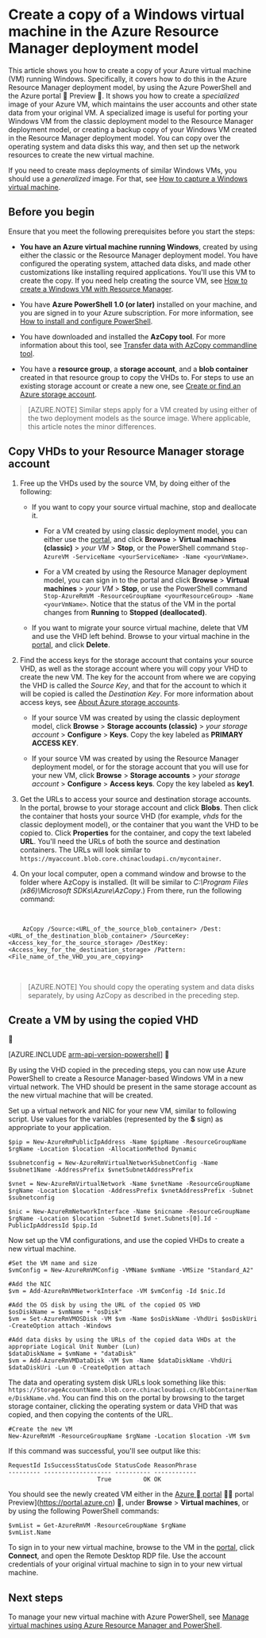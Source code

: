 <properties
	pageTitle="Create a copy of your Windows VM | Azure"
	description="Learn how to create a copy of your Azure virtual machine running Windows, in the Resource Manager deployment model, by creating a *specialized image*."
	services="virtual-machines-windows"
	documentationCenter=""
	authors="cynthn"
	manager="timlt"
	editor=""
	tags="azure-resource-manager"/>

<tags
	ms.service="virtual-machines-windows"
	ms.date="04/26/2016"
	wacn.date=""/>

# Create a copy of a Windows virtual machine in the Azure Resource Manager deployment model


This article shows you how to create a copy of your Azure virtual machine (VM) running Windows. Specifically, it covers how to do this in the Azure Resource Manager deployment model, by using the Azure PowerShell and the Azure portal  Preview . It shows you how to create a *specialized* image of your Azure VM, which maintains the user accounts and other state data from your original VM. A specialized image is useful for porting your Windows VM from the classic deployment model to the Resource Manager deployment model, or creating a backup copy of your Windows VM created in the Resource Manager deployment model. You can copy over the operating system and data disks this way, and then set up the network resources to create the new virtual machine.

If you need to create mass deployments of similar Windows VMs, you should use a *generalized* image. For that, see [How to capture a Windows virtual machine](/documentation/articles/virtual-machines-windows-capture-image/).



## Before you begin

Ensure that you meet the following prerequisites before you start the steps:

- **You have an Azure virtual machine running Windows**, created by using either the classic or the Resource Manager deployment model. You have configured the operating system, attached data disks, and made other customizations like installing required applications. You'll use this VM to create the copy. If you need help creating the source VM, see [How to create a Windows VM with Resource Manager](/documentation/articles/virtual-machines-windows-ps-create/).

- You have **Azure PowerShell 1.0 (or later)** installed on your machine, and you are signed in to your Azure subscription. For more information, see [How to install and configure PowerShell](/documentation/articles/powershell-install-configure/).

- You have downloaded and installed the **AzCopy tool**. For more information about this tool, see [Transfer data with AzCopy commandline tool](/documentation/articles/storage-use-azcopy/).

- You have a **resource group**, a **storage account**, and a **blob container** created in that resource group to copy the VHDs to. For steps to use an existing storage account or create a new one, see [Create or find an Azure storage account](/documentation/articles/virtual-machines-windows-upload-image/#createstorage).
> [AZURE.NOTE] Similar steps apply for a VM created by using either of the two deployment models as the source image. Where applicable, this article notes the minor differences.


## Copy VHDs to your Resource Manager storage account


1. Free up the VHDs used by the source VM, by doing either of the following:

	- If you want to copy your source virtual machine, stop and deallocate it.

		- For a VM created by using classic deployment model, you can either use the [portal](https://portal.azure.cn), and click **Browse** > **Virtual machines (classic)** > *your VM* > **Stop**, or the PowerShell command `Stop-AzureVM -ServiceName <yourServiceName> -Name <yourVmName>`.

		- For a VM created by using the Resource Manager deployment model, you can sign in to the portal and click **Browse** > **Virtual machines** > *your VM* > **Stop**, or use the PowerShell command `Stop-AzureRmVM -ResourceGroupName <yourResourceGroup> -Name <yourVmName>`. Notice that the status of the VM in the portal changes from **Running** to **Stopped (deallocated)**.

	- If you want to migrate your source virtual machine, delete that VM and use the VHD left behind. Browse to your virtual machine in the [portal](https://portal.azure.cn), and click **Delete**.

1. Find the access keys for the storage account that contains your source VHD, as well as the storage account where you will copy your VHD to create the new VM. The key for the account from where we are copying the VHD is called the *Source Key*, and that for the account to which it will be copied is called the *Destination Key*. For more information about access keys, see [About Azure storage accounts](/documentation/articles/storage-create-storage-account/).

	- If your source VM was created by using the classic deployment model, click **Browse** > **Storage accounts (classic)** > *your storage account* > **Configure** > **Keys**. Copy the key labeled as **PRIMARY ACCESS KEY**.

	- If your source VM was created by using the Resource Manager deployment model, or for the storage account that you will use for your new VM, click **Browse** > **Storage accounts** > *your storage account* > **Configure** > **Access keys**. Copy the key labeled as **key1**.

1. Get the URLs to access your source and destination storage accounts. In the portal, browse to your storage account and click **Blobs**. Then click the container that hosts your source VHD (for example, *vhds* for the classic deployment model), or the container that you want the VHD to be copied to. Click **Properties** for the container, and copy the text labeled **URL**. You'll need the URLs of both the source and destination containers. The URLs will look similar to `https://myaccount.blob.core.chinacloudapi.cn/mycontainer`.

1. On your local computer, open a command window and browse to the folder where AzCopy is installed. (It will be similar to *C:\Program Files (x86)\Microsoft SDKs\Azure\AzCopy*.) From there, run the following command:
</br>

		AzCopy /Source:<URL_of_the_source_blob_container> /Dest:<URL_of_the_destination_blob_container> /SourceKey:<Access_key_for_the_source_storage> /DestKey:<Access_key_for_the_destination_storage> /Pattern:<File_name_of_the_VHD_you_are_copying>
</br>

>[AZURE.NOTE] You should copy the operating system and data disks separately, by using AzCopy as described in the preceding step.


## Create a VM by using the copied VHD


[AZURE.INCLUDE [arm-api-version-powershell](../includes/arm-api-version-powershell.md)]


By using the VHD copied in the preceding steps, you can now use Azure PowerShell to create a Resource Manager-based Windows VM in a new virtual network. The VHD should be present in the same storage account as the new virtual machine that will be created.


Set up a virtual network and NIC for your new VM, similar to following script. Use values for the variables (represented by the **$** sign) as appropriate to your application.

	$pip = New-AzureRmPublicIpAddress -Name $pipName -ResourceGroupName $rgName -Location $location -AllocationMethod Dynamic

	$subnetconfig = New-AzureRmVirtualNetworkSubnetConfig -Name $subnet1Name -AddressPrefix $vnetSubnetAddressPrefix

	$vnet = New-AzureRmVirtualNetwork -Name $vnetName -ResourceGroupName $rgName -Location $location -AddressPrefix $vnetAddressPrefix -Subnet $subnetconfig

	$nic = New-AzureRmNetworkInterface -Name $nicname -ResourceGroupName $rgName -Location $location -SubnetId $vnet.Subnets[0].Id -PublicIpAddressId $pip.Id


Now set up the VM configurations, and use the copied VHDs to create a new virtual machine.
</br>

	#Set the VM name and size
	$vmConfig = New-AzureRmVMConfig -VMName $vmName -VMSize "Standard_A2"

	#Add the NIC
	$vm = Add-AzureRmVMNetworkInterface -VM $vmConfig -Id $nic.Id

	#Add the OS disk by using the URL of the copied OS VHD
	$osDiskName = $vmName + "osDisk"
	$vm = Set-AzureRmVMOSDisk -VM $vm -Name $osDiskName -VhdUri $osDiskUri -CreateOption attach -Windows

	#Add data disks by using the URLs of the copied data VHDs at the appropriate Logical Unit Number (Lun)
	$dataDiskName = $vmName + "dataDisk"
	$vm = Add-AzureRmVMDataDisk -VM $vm -Name $dataDiskName -VhdUri $dataDiskUri -Lun 0 -CreateOption attach

The data and operating system disk URLs look something like this: `https://StorageAccountName.blob.core.chinacloudapi.cn/BlobContainerName/DiskName.vhd`. You can find this on the portal by browsing to the target storage container, clicking the operating system or data VHD that was copied, and then copying the contents of the URL.

	#Create the new VM
	New-AzureRmVM -ResourceGroupName $rgName -Location $location -VM $vm

If this command was successful, you'll see output like this:

	RequestId IsSuccessStatusCode StatusCode ReasonPhrase
	--------- ------------------- ---------- ------------
	                         True         OK OK


You should see the newly created VM either in the [Azure  portal](https://portal.azure.cn)  portal Preview](https://portal.azure.cn) , under **Browse** > **Virtual machines**, or by using the following PowerShell commands:

	$vmList = Get-AzureRmVM -ResourceGroupName $rgName
	$vmList.Name

To sign in to your new virtual machine, browse to the VM in the [portal](https://portal.azure.cn), click **Connect**, and open the Remote Desktop RDP file. Use the account credentials of your original virtual machine to sign in to your new virtual machine.


## Next steps

To manage your new virtual machine with Azure PowerShell, see [Manage virtual machines using Azure Resource Manager and PowerShell](/documentation/articles/virtual-machines-windows-ps-manage/).
